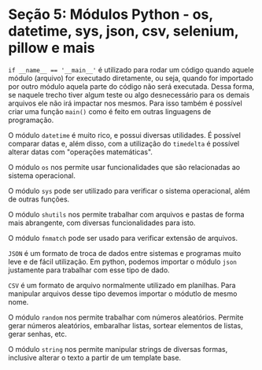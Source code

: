 # Seção 5: Módulos Python - os, datetime, sys, json, csv, selenium, pillow e mais 

``if __name__ == '__main__'`` é utilizado para rodar um código quando aquele módulo (arquivo) for executado diretamente, ou seja, quando for importado por outro módulo aquela parte do código não será executada. Dessa forma, se naquele trecho tiver algum teste ou algo desnecessário para os demais arquivos ele não irá impactar nos mesmos. Para isso também é possível criar uma função ``main()`` como é feito em outras linguagens de programação.

O módulo ``datetime`` é muito rico, e possui diversas utilidades. É possível comparar datas e, além disso, com a utilização do ``timedelta`` é possível alterar datas com "operações matemáticas". 

O módulo ``os`` nos permite usar funcionalidades que são relacionadas ao sistema operacional.

O módulo ``sys`` pode ser utilizado para verificar o sistema operacional, além de outras funções.

O módulo ``shutils`` nos permite trabalhar com arquivos e pastas de forma mais abrangente, com diversas funcionalidades para isto.

O módulo ``fnmatch`` pode ser usado para verificar extensão de arquivos.

``JSON`` é um formato de troca de dados entre sistemas e programas muito leve e de fácil utilização. Em python, podemos importar o módulo ``json`` justamente para trabalhar com esse tipo de dado. 

``CSV`` é um formato de arquivo normalmente utilizado em planilhas. Para manipular arquivos desse tipo devemos importar o módutlo de mesmo nome.

O módulo ``random`` nos permite trabalhar com números aleatórios. Permite gerar números aleatórios, embaralhar listas, sortear elementos de listas, gerar senhas, etc.

O módulo ``string`` nos permite manipular strings de diversas formas, inclusive alterar o texto a partir de um template base.


